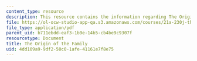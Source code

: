 ```yaml
---
content_type: resource
description: This resource contains the information regarding The Origin of the Family.
file: https://ol-ocw-studio-app-qa.s3.amazonaws.com/courses/21a-230j-the-contemporary-american-family-spring-2004/4dd109a99df250c01afe41161e7f8e75_MIT21A_230JS04_originoffamily.pdf
file_type: application/pdf
parent_uid: b711ebdd-eaf3-1b9e-14b5-cb4be9c9307f
resourcetype: Document
title: The Origin of the Family
uid: 4dd109a9-9df2-50c0-1afe-41161e7f8e75
---
```

